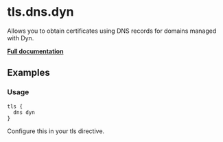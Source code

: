 # tls.dns.dyn

Allows you to obtain certificates using DNS records for domains managed with Dyn.

**[Full documentation](https://github.com/tmpim/dnsproviders/blob/master/README.md)**

## Examples

### Usage

``` casketfile
tls {
  dns dyn
}
```

Configure this in your tls directive.
